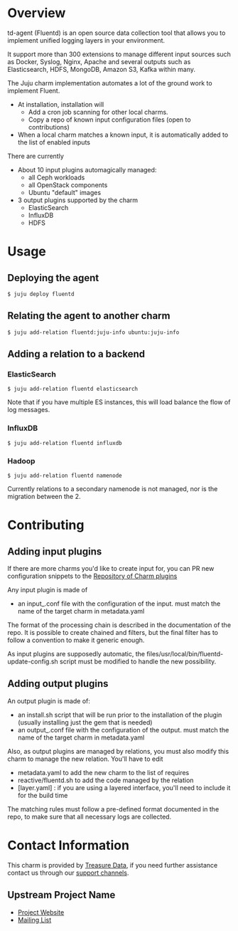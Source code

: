 # Overview

td-agent (Fluentd) is an open source data collection tool that allows you to
implement unified logging layers in your environment.

It support more than 300 extensions to manage different input sources such as
Docker, Syslog, Nginx, Apache and several outputs such as Elasticsearch, HDFS,
MongoDB, Amazon S3, Kafka within many.

The Juju charm implementation automates a lot of the ground work to implement Fluent. 

* At installation, installation will 
	* Add a cron job scanning for other local charms. 
	* Copy a repo of known input configuration files (open to contributions)
* When a local charm matches a known input, it is automatically added to the list of enabled inputs

There are currently 

* About 10 input plugins automagically managed:
	* all Ceph workloads
	* all OpenStack components
	* Ubuntu "default" images
* 3 output plugins supported by the charm
	* ElasticSearch
	* InfluxDB
	* HDFS

# Usage
## Deploying the agent

```
$ juju deploy fluentd
```

## Relating the agent to another charm

```
$ juju add-relation fluentd:juju-info ubuntu:juju-info
```

## Adding a relation to a backend
### ElasticSearch

```
$ juju add-relation fluentd elasticsearch
```

Note that if you have multiple ES instances, this will load balance the flow of log messages.

### InfluxDB

```
$ juju add-relation fluentd influxdb
```

### Hadoop

```
$ juju add-relation fluentd namenode
```

Currently relations to a secondary namenode is not managed, nor is the migration between the 2. 

# Contributing
## Adding input plugins

If there are more charms you'd like to create input for, you can PR new configuration snippets to the [Repository of Charm plugins](https://github.com/SaMnCo/ops-templates)

Any input plugin is made of 

* an input_<charm-name>.conf file with the configuration of the input. <charm-name> must match the name of the target charm in metadata.yaml

The format of the processing chain is described in the documentation of the repo. It is possible to create chained and filters, but the final filter has to follow a convention to make it generic enough.

As input plugins are supposedly automatic, the files/usr/local/bin/fluentd-update-config.sh script must be modified to handle the new possibility. 

## Adding output plugins

An output plugin is made of: 

* an install.sh script that will be run prior to the installation of the plugin (usually installing just the gem that is needed)
* an output_<charm-name>.conf file with the configuration of the output. <charm-name> must match the name of the target charm in metadata.yaml

Also, as output plugins are managed by relations, you must also modify this charm to manage the new relation. You'll have to edit

* metadata.yaml to add the new charm to the list of requires
* reactive/fluentd.sh to add the code managed by the relation
* [layer.yaml] : if you are using a layered interface, you'll need to include it for the build time

The matching rules must follow a pre-defined format documented in the repo, to make sure that all necessary logs are collected. 

# Contact Information

This charm is provided by [Treasure Data](https://www.treasuredata.com), if you need further assistance contact us through our [support channels](https://docs.treasuredata.com/articles/support-channels).

## Upstream Project Name

- [Project Website](http://fluentd.org)
- [Mailing List](https://groups.google.com/forum/?fromgroups#!forum/fluentd)


